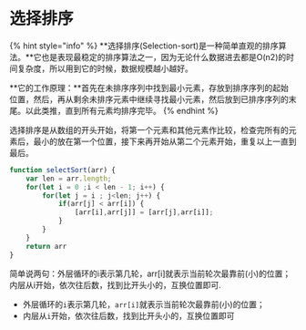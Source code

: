 # 选择排序

{% hint style="info" %}
**选择排序(Selection-sort)是一种简单直观的排序算法。**它也是表现最稳定的排序算法之一，因为无论什么数据进去都是O(n2)的时间复杂度，所以用到它的时候，数据规模越小越好。

**它的工作原理：**首先在未排序序列中找到最小元素，存放到排序序列的起始位置，然后，再从剩余未排序元素中继续寻找最小元素，然后放到已排序序列的末尾。以此类推，直到所有元素均排序完毕。
{% endhint %}

选择排序是从数组的开头开始，将第一个元素和其他元素作比较，检查完所有的元素后，最小的放在第一个位置，接下来再开始从第二个元素开始，重复以上一直到最后。

```javascript
function selectSort(arr) {
    var len = arr.length;
    for(let i = 0 ;i < len - 1; i++) {
        for(let j = i ; j<len; j++) {
            if(arr[j] < arr[i]) {
                [arr[i],arr[j]] = [arr[j],arr[i]];
            }
        }
    }
    return arr
}
```

简单说两句：外层循环的i表示第几轮，arr\[i]就表示当前轮次最靠前(小)的位置；内层从i开始，依次往后数，找到比开头小的，互换位置即可.

* 外层循环的`i`表示第几轮，`arr[i]`就表示当前轮次最靠前(小)的位置；
* 内层从`i`开始，依次往后数，找到比开头小的，互换位置即可

